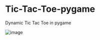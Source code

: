 # Tic-Tac-Toe-pygame
Dynamic Tic Tac Toe in pygame 

![image](https://user-images.githubusercontent.com/37651930/159440140-ca243d49-7f41-4d73-b42d-0986ccdfe7ac.png)

